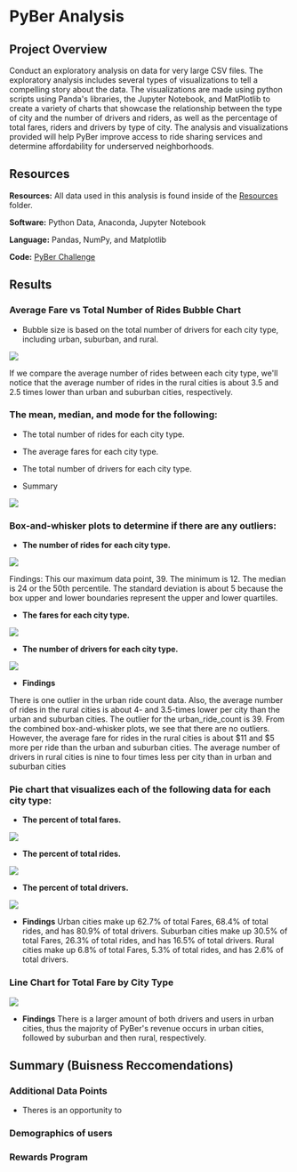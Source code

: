 # PyBer Analysis

## Project Overview

Conduct an exploratory analysis on data for very large CSV files. The exploratory analysis includes several types of visualizations to tell a compelling story about the data. The visualizations are made using python scripts using Panda's libraries, the Jupyter Notebook, and MatPlotlib to create a variety of charts that showcase the relationship between the type of city and the number of drivers and riders, as well as the percentage of total fares, riders and drivers by type of city. The analysis and visualizations provided will help PyBer improve access to ride sharing services and determine affordability for underserved neighborhoods.

## Resources
**Resources:** All data used in this analysis is found inside of the [Resources](https://github.com/pfrivas/PyBer_Analysis/tree/main/Resources) folder.

**Software:** Python Data, Anaconda, Jupyter Notebook

**Language:** Pandas, NumPy, and Matplotlib

**Code:** [PyBer Challenge](https://github.com/pfrivas/PyBer_Analysis/blob/main/PyBer_Challenge.ipynb)

## Results

### Average Fare vs Total Number of Rides Bubble Chart
- Bubble size is based on the total number of drivers for each city type, including urban, suburban, and rural.
<img src = https://github.com/pfrivas/PyBer_Analysis/blob/main/Analysis/Fig1.png>

If we compare the average number of rides between each city type, we'll notice that the average number of rides in the rural cities is about 3.5 and 2.5 times lower than urban and suburban cities, respectively.

### The mean, median, and mode for the following:
- The total number of rides for each city type.
- The average fares for each city type.
- The total number of drivers for each city type.

- Summary
<img src = https://github.com/pfrivas/PyBer_Analysis/blob/main/Analysis/PyBer_Summary_DataFrame.png>

### Box-and-whisker plots to determine if there are any outliers:
- **The number of rides for each city type.**
<img src = https://github.com/pfrivas/PyBer_Analysis/blob/main/Analysis/Fig2.png>

Findings: This our maximum data point, 39. The minimum is 12. The median is 24 or the 50th percentile. The standard deviation is about 5 because the box upper and lower boundaries represent the upper and lower quartiles.

- **The fares for each city type.**
<img src = https://github.com/pfrivas/PyBer_Analysis/blob/main/Analysis/Fig3.png>

- **The number of drivers for each city type.**
<img src = https://github.com/pfrivas/PyBer_Analysis/blob/main/Analysis/Fig4.png>

- **Findings**

There is one outlier in the urban ride count data. Also, the average number of rides in the rural cities is about 4- and 3.5-times lower per city than the urban and suburban cities. The outlier for the urban_ride_count is 39. From the combined box-and-whisker plots, we see that there are no outliers. However, the average fare for rides in the rural cities is about $11 and $5 more per ride than the urban and suburban cities. The average number of drivers in rural cities is nine to four times less per city than in urban and suburban cities

### Pie chart that visualizes each of the following data for each city type:
- **The percent of total fares.**
<img src = https://github.com/pfrivas/PyBer_Analysis/blob/main/Analysis/Fig5.png>

- **The percent of total rides.**
<img src = https://github.com/pfrivas/PyBer_Analysis/blob/main/Analysis/Fig6.png>

- **The percent of total drivers.**
<img src = https://github.com/pfrivas/PyBer_Analysis/blob/main/Analysis/Fig7.png>

- **Findings**
Urban cities make up 62.7% of total Fares, 68.4% of total rides, and has 80.9% of total drivers.
Suburban cities make up 30.5% of total Fares, 26.3% of total rides, and has 16.5% of total drivers.
Rural cities make up 6.8% of total Fares, 5.3% of total rides, and has 2.6% of total drivers.

### Line Chart for Total Fare by City Type 
<img src = https://github.com/pfrivas/PyBer_Analysis/blob/main/Analysis/Pyber_fare_summary.png>

- **Findings**
There is a larger amount of both drivers and users in urban cities, thus the majority of PyBer's revenue occurs in urban cities, followed by suburban and then rural, respectively.

## Summary (Buisness Reccomendations) 
### Additional Data Points
- Theres is an opportunity to 
### Demographics of users
### Rewards Program
